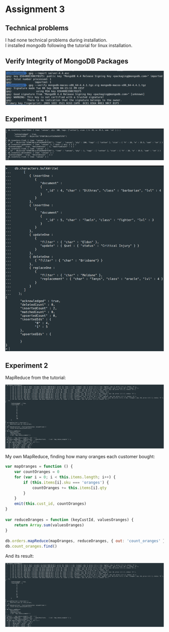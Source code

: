 # Assignment 3

## Technical problems

I had none technical problems during installation.<br/>
I installed mongodb following the tutorial for linux installation.

## Verify Integrity of MongoDB Packages

![VerifyIntegrity](https://github.com/andreasgarvik/dat250-assignment-experiments/blob/master/images/verifyintegrity.png)

## Experiment 1

![CrudMongodb](https://github.com/andreasgarvik/dat250-assignment-experiments/blob/master/images/crudmongodb.png)

![BulkMongodb](https://github.com/andreasgarvik/dat250-assignment-experiments/blob/master/images/bulkmongodb.png)

## Experiment 2

MapReduce from the tutorial:

![AggregationExample](https://github.com/andreasgarvik/dat250-assignment-experiments/blob/master/images/aggregationexample.png)

My own MapReduce, finding how many oranges each customer bought:

```javascript
var mapOranges = function () {
	var countOranges = 0
	for (var i = 0; i < this.items.length; i++) {
		if (this.items[i].sku === 'oranges') {
			countOranges += this.items[i].qty
		}
	}
	emit(this.cust_id, countOranges)
}

var reduceOranges = function (keyCustId, valuesOranges) {
	return Array.sum(valuesOranges)
}

db.orders.mapReduce(mapOranges, reduceOranges, { out: 'count_oranges' })
db.count_oranges.find()
```

And its result:

![AggregationExample](https://github.com/andreasgarvik/dat250-assignment-experiments/blob/master/images/aggregationexample.png)
